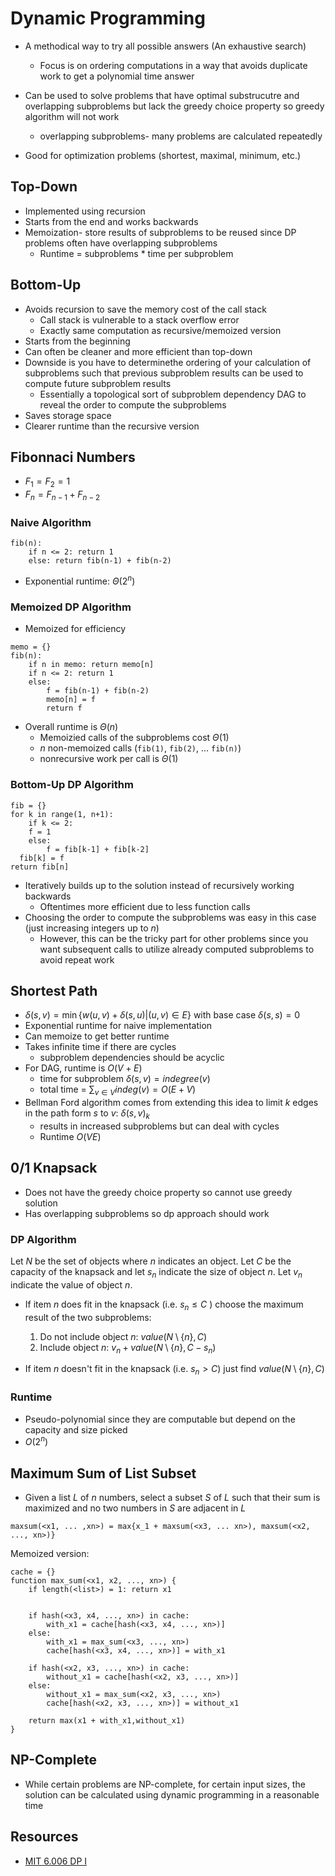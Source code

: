 # Dynamic Programming

- A methodical way to try all possible answers (An exhaustive search)
    - Focus is on ordering computations in a way that avoids duplicate work  to get a polynomial time answer
- Can be used to solve problems that have optimal substrucutre and overlapping subproblems but lack the greedy choice property so greedy algorithm will not work
    - overlapping subproblems- many problems are calculated repeatedly

- Good for optimization problems (shortest, maximal, minimum, etc.)

## Top-Down

- Implemented using recursion
- Starts from the end and works backwards
- Memoization- store results of subproblems to be reused since DP problems often have overlapping subproblems
    - Runtime = subproblems * time per subproblem

## Bottom-Up

- Avoids recursion to save the memory cost of the call stack
    - Call stack is vulnerable to a stack overflow error
    - Exactly same computation as recursive/memoized version
- Starts from the beginning 
- Can often be cleaner and more efficient than top-down
- Downside is you have to determinethe ordering of your calculation of subproblems such that previous subproblem results can be used to compute future subproblem results 
    - Essentially a topological sort of subproblem dependency DAG to reveal the order to compute the subproblems
- Saves storage space 
- Clearer runtime than the recursive version



## Fibonnaci Numbers

- $F_1 = F_2 = 1$
- $F_n = F_{n-1} + F_{n-2}$

### Naive Algorithm

```
fib(n):
	if n <= 2: return 1
	else: return fib(n-1) + fib(n-2)
```

- Exponential runtime: $\Theta(2^n)$

### Memoized DP Algorithm

- Memoized for efficiency

```
memo = {}
fib(n):
	if n in memo: return memo[n]
	if n <= 2: return 1
	else: 
		f = fib(n-1) + fib(n-2)
		memo[n] = f
		return f 
```

- Overall runtime is $\Theta(n)$
    - Memoizied calls of the subproblems cost $\Theta(1)$
    - $n$ non-memoized calls (`fib(1)`, `fib(2)`, ... `fib(n)`)
    - nonrecursive work per call is $\Theta(1)$

### Bottom-Up DP Algorithm 

```
fib = {}
for k in range(1, n+1):
	if k <= 2: 
  	f = 1
	else: 
		f = fib[k-1] + fib[k-2]
  fib[k] = f
return fib[n]
```

- Iteratively builds up to the solution instead of recursively working backwards
    - Oftentimes more efficient due to less function calls
- Choosing the order to compute the subproblems was easy in this case (just increasing integers up to $n$)
    - However, this can be the tricky part for other problems since you want subsequent calls to utilize already computed subproblems to avoid repeat work

## Shortest Path

- $\delta(s,v) = \min\{w(u,v) + \delta(s,u) | (u,v) \in E\}$ with base case $\delta(s,s) = 0$
- Exponential runtime for naive implementation
- Can memoize to get better runtime
- Takes infinite time if there are cycles 
    - subproblem dependencies should be acyclic
- For DAG, runtime is $O(V +E)$
    - time for subproblem $\delta(s,v) = indegree(v)$
    - total time = $\sum_{v \in V} indeg(v) = O(E + V)$ 
- Bellman Ford algorithm comes from extending this idea to limit $k$ edges in the path form $s$ to $v$: $\delta(s,v)_k$
    - results in increased subproblems but can deal with cycles
    - Runtime $O(VE)$

## 0/1 Knapsack

- Does not have the greedy choice property so cannot use greedy solution
- Has overlapping subproblems so dp approach should work

### DP Algorithm

Let $N$ be the set of objects where $n$ indicates an object. Let $C$ be the capacity of the knapsack and let $s_n$ indicate the size of object $n$. Let $v_n$ indicate the value of object $n$.

- If item $n$ does fit in the knapsack (i.e. $s_n \leq C$ ) choose the maximum result of the two subproblems:
    1. Do not include object $n$: $value(N \setminus \{n \}, C)$ 
    2. Include object $n$: $v_n + value(N \setminus \{n\}, C - s_n)$

- If item $n$ doesn't fit in the knapsack (i.e. $s_n > C$) just find  $value(N \setminus \{n\}, C)$

### Runtime

- Pseudo-polynomial since they are computable but depend on the capacity and size picked  
- $O(2^n)$


## Maximum Sum of List Subset

- Given a list $L$ of $n$ numbers, select a subset $S$ of $L$ such that their sum is maximized and no two numbers in $S$ are adjacent in $L$

```
maxsum(<x1, ... ,xn>) = max{x_1 + maxsum(<x3, ... xn>), maxsum(<x2, ..., xn>)}
```

Memoized version:

``` 
cache = {}
function max_sum(<x1, x2, ..., xn>) {
	if length(<list>) = 1: return x1
	
	
	if hash(<x3, x4, ..., xn>) in cache:
		with_x1 = cache[hash(<x3, x4, ..., xn>)]
	else: 
		with_x1 = max_sum(<x3, ..., xn>)
		cache[hash(<x3, x4, ..., xn>)] = with_x1
	
	if hash(<x2, x3, ..., xn>) in cache:
		without_x1 = cache[hash(<x2, x3, ..., xn>)]
	else: 
		without_x1 = max_sum(<x2, x3, ..., xn>)
		cache[hash(<x2, x3, ..., xn>)] = without_x1
		
	return max(x1 + with_x1,without_x1)	
}
```



## NP-Complete

- While certain problems are NP-complete, for certain input sizes, the solution can be calculated using dynamic programming in a reasonable time



## Resources

- [MIT 6.006 DP I](https://www.youtube.com/watch?v=OQ5jsbhAv_M)